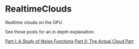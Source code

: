 RealtimeClouds
==============

Realtime clouds on the GPU.

See these posts for an in depth explanation:

[Part I: A Study of Noise Functions](http://thegoldenmule.com/blog/2013/01/real-time-clouds-pt-1-a-study-of-noise-functions/)
[Part II: The Actual Cloud Part](http://thegoldenmule.com/blog/2013/01/real-time-clouds-pt-2-the-actual-cloud-part/)
